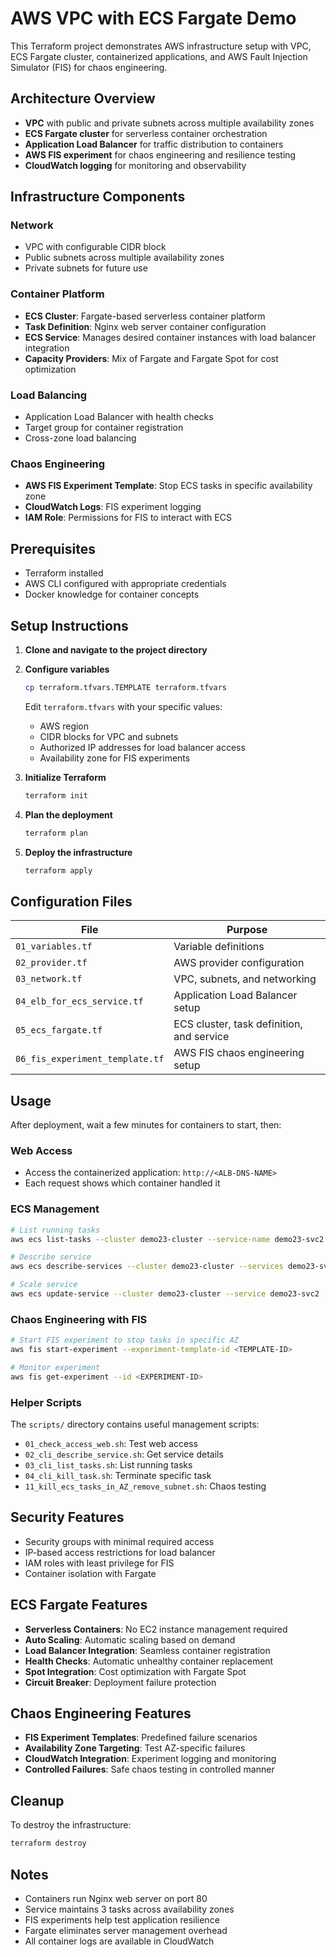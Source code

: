 # AWS VPC with ECS Fargate Demo

This Terraform project demonstrates AWS infrastructure setup with VPC, ECS Fargate cluster, containerized applications, and AWS Fault Injection Simulator (FIS) for chaos engineering.

## Architecture Overview

- **VPC** with public and private subnets across multiple availability zones
- **ECS Fargate cluster** for serverless container orchestration
- **Application Load Balancer** for traffic distribution to containers
- **AWS FIS experiment** for chaos engineering and resilience testing
- **CloudWatch logging** for monitoring and observability

## Infrastructure Components

### Network
- VPC with configurable CIDR block
- Public subnets across multiple availability zones
- Private subnets for future use

### Container Platform
- **ECS Cluster**: Fargate-based serverless container platform
- **Task Definition**: Nginx web server container configuration
- **ECS Service**: Manages desired container instances with load balancer integration
- **Capacity Providers**: Mix of Fargate and Fargate Spot for cost optimization

### Load Balancing
- Application Load Balancer with health checks
- Target group for container registration
- Cross-zone load balancing

### Chaos Engineering
- **AWS FIS Experiment Template**: Stop ECS tasks in specific availability zone
- **CloudWatch Logs**: FIS experiment logging
- **IAM Role**: Permissions for FIS to interact with ECS

## Prerequisites

- Terraform installed
- AWS CLI configured with appropriate credentials
- Docker knowledge for container concepts

## Setup Instructions

1. **Clone and navigate to the project directory**

2. **Configure variables**
   ```bash
   cp terraform.tfvars.TEMPLATE terraform.tfvars
   ```
   Edit `terraform.tfvars` with your specific values:
   - AWS region
   - CIDR blocks for VPC and subnets
   - Authorized IP addresses for load balancer access
   - Availability zone for FIS experiments

3. **Initialize Terraform**
   ```bash
   terraform init
   ```

4. **Plan the deployment**
   ```bash
   terraform plan
   ```

5. **Deploy the infrastructure**
   ```bash
   terraform apply
   ```

## Configuration Files

| File | Purpose |
|------|---------| 
| `01_variables.tf` | Variable definitions |
| `02_provider.tf` | AWS provider configuration |
| `03_network.tf` | VPC, subnets, and networking |
| `04_elb_for_ecs_service.tf` | Application Load Balancer setup |
| `05_ecs_fargate.tf` | ECS cluster, task definition, and service |
| `06_fis_experiment_template.tf` | AWS FIS chaos engineering setup |

## Usage

After deployment, wait a few minutes for containers to start, then:

### Web Access
- Access the containerized application: `http://<ALB-DNS-NAME>`
- Each request shows which container handled it

### ECS Management
```bash
# List running tasks
aws ecs list-tasks --cluster demo23-cluster --service-name demo23-svc2

# Describe service
aws ecs describe-services --cluster demo23-cluster --services demo23-svc2

# Scale service
aws ecs update-service --cluster demo23-cluster --service demo23-svc2 --desired-count 5
```

### Chaos Engineering with FIS
```bash
# Start FIS experiment to stop tasks in specific AZ
aws fis start-experiment --experiment-template-id <TEMPLATE-ID>

# Monitor experiment
aws fis get-experiment --id <EXPERIMENT-ID>
```

### Helper Scripts
The `scripts/` directory contains useful management scripts:
- `01_check_access_web.sh`: Test web access
- `02_cli_describe_service.sh`: Get service details
- `03_cli_list_tasks.sh`: List running tasks
- `04_cli_kill_task.sh`: Terminate specific task
- `11_kill_ecs_tasks_in_AZ_remove_subnet.sh`: Chaos testing

## Security Features

- Security groups with minimal required access
- IP-based access restrictions for load balancer
- IAM roles with least privilege for FIS
- Container isolation with Fargate

## ECS Fargate Features

- **Serverless Containers**: No EC2 instance management required
- **Auto Scaling**: Automatic scaling based on demand
- **Load Balancer Integration**: Seamless container registration
- **Health Checks**: Automatic unhealthy container replacement
- **Spot Integration**: Cost optimization with Fargate Spot
- **Circuit Breaker**: Deployment failure protection

## Chaos Engineering Features

- **FIS Experiment Templates**: Predefined failure scenarios
- **Availability Zone Targeting**: Test AZ-specific failures
- **CloudWatch Integration**: Experiment logging and monitoring
- **Controlled Failures**: Safe chaos testing in controlled manner

## Cleanup

To destroy the infrastructure:
```bash
terraform destroy
```

## Notes

- Containers run Nginx web server on port 80
- Service maintains 3 tasks across availability zones
- FIS experiments help test application resilience
- Fargate eliminates server management overhead
- All container logs are available in CloudWatch